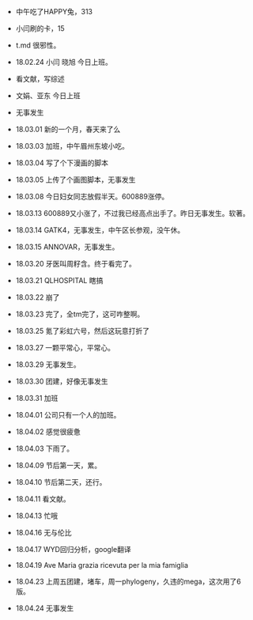 * 中午吃了HAPPY兔，313

* 小闫刷的卡，15

* t.md 很邪性。

* 18.02.24 小闫 晓旭 今日上班。

* 看文献，写综述

* 文娟、亚东 今日上班

* 无事发生

* 18.03.01 新的一个月，春天来了么

* 18.03.03 加班，中午眉州东坡小吃。

* 18.03.04 写了个下漫画的脚本

* 18.03.05 上传了个画图脚本，无事发生

* 18.03.08 今日妇女同志放假半天。600889涨停。

* 18.03.13 600889又小涨了，不过我已经高点出手了。昨日无事发生。软著。

* 18.03.14 GATK4，无事发生，中午区长参观，没午休。

* 18.03.15 ANNOVAR，无事发生。

* 18.03.20 牙医叫周籽含。终于看完了。

* 18.03.21 QLHOSPITAL 瞎搞

* 18.03.22 崩了

* 18.03.23 完了，全tm完了，这可咋整啊。

* 18.03.25 氪了彩虹六号，然后这玩意打折了

* 18.03.27 一颗平常心，平常心。

* 18.03.29 无事发生。

* 18.03.30 团建，好像无事发生

* 18.03.31 加班

* 18.04.01 公司只有一个人的加班。

* 18.04.02 感觉很疲惫

* 18.04.03 下雨了。

* 18.04.09 节后第一天，累。

* 18.04.10 节后第二天，还行。

* 18.04.11 看文献。

* 18.04.13 忙哦

* 18.04.16 无与伦比

* 18.04.17 WYD回归分析，google翻译

* 18.04.19 Ave Maria grazia ricevuta per la mia famiglia 

* 18.04.23 上周五团建，堵车，周一phylogeny，久违的mega，这次用了6版。

* 18.04.24 无事发生